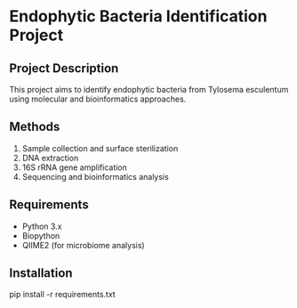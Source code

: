 # Endophytic Bacteria Identification Project

## Project Description
This project aims to identify endophytic bacteria from Tylosema esculentum using molecular and bioinformatics approaches.

## Methods
1. Sample collection and surface sterilization
2. DNA extraction
3. 16S rRNA gene amplification
4. Sequencing and bioinformatics analysis

## Requirements
- Python 3.x
- Biopython
- QIIME2 (for microbiome analysis)

## Installation
pip install -r requirements.txt
